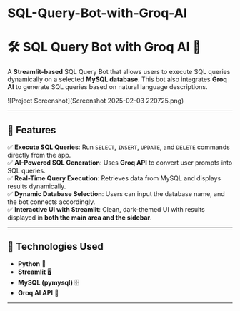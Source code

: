 # SQL-Query-Bot-with-Groq-AI
# 🛠️ SQL Query Bot with Groq AI 🚀

A **Streamlit-based** SQL Query Bot that allows users to execute SQL queries dynamically on a selected **MySQL database**. This bot also integrates **Groq AI** to generate SQL queries based on natural language descriptions.

![Project Screenshot](Screenshot 2025-02-03 220725.png)

---

## 📌 Features
✅ **Execute SQL Queries**: Run `SELECT`, `INSERT`, `UPDATE`, and `DELETE` commands directly from the app.  
✅ **AI-Powered SQL Generation**: Uses **Groq API** to convert user prompts into SQL queries.  
✅ **Real-Time Query Execution**: Retrieves data from MySQL and displays results dynamically.  
✅ **Dynamic Database Selection**: Users can input the database name, and the bot connects accordingly.  
✅ **Interactive UI with Streamlit**: Clean, dark-themed UI with results displayed in **both the main area and the sidebar**.  

---

## 📂 Technologies Used
- **Python** 🐍
- **Streamlit** 🖥️
- **MySQL (pymysql)** 🗄️
- **Groq AI API** 🤖

---


